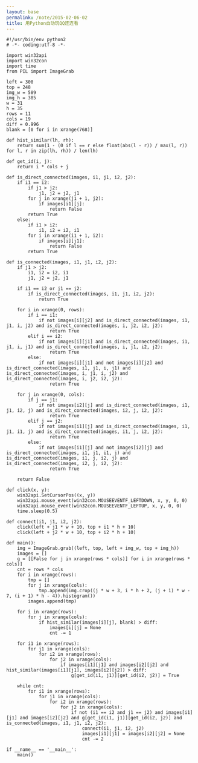 ```yaml
---
layout: base
permalink: /note/2015-02-06-02
title: 用Python自动玩QQ连连看
---
```


    #!/usr/bin/env python2
    # -*- coding:utf-8 -*-

    import win32api
    import win32con
    import time
    from PIL import ImageGrab

    left = 300
    top = 248
    img_w = 589
    img_h = 385
    w = 31
    h = 35
    rows = 11
    cols = 19
    diff = 0.996
    blank = [0 for i in xrange(768)]

    def hist_similar(lh, rh):
        return sum(1 - (0 if l == r else float(abs(l - r)) / max(l, r)) for l, r in zip(lh, rh)) / len(lh)

    def get_id(i, j):
        return i * cols + j

    def is_direct_connected(images, i1, j1, i2, j2):
        if i1 == i2:
            if j1 > j2:
                j1, j2 = j2, j1
            for j in xrange(j1 + 1, j2):
                if images[i1][j]:
                    return False
            return True
        else:
            if i1 > i2:
                i1, i2 = i2, i1
            for i in xrange(i1 + 1, i2):
                if images[i][j1]:
                    return False
            return True

    def is_connected(images, i1, j1, i2, j2):
        if j1 > j2:
            i1, i2 = i2, i1
            j1, j2 = j2, j1

        if i1 == i2 or j1 == j2:
            if is_direct_connected(images, i1, j1, i2, j2):
                return True

        for i in xrange(0, rows):
            if i == i1:
                if not images[i][j2] and is_direct_connected(images, i1, j1, i, j2) and is_direct_connected(images, i, j2, i2, j2):
                    return True
            elif i == i2:
                if not images[i][j1] and is_direct_connected(images, i1, j1, i, j1) and is_direct_connected(images, i, j1, i2, j2):
                    return True
            else:
                if not images[i][j1] and not images[i][j2] and is_direct_connected(images, i1, j1, i, j1) and is_direct_connected(images, i, j1, i, j2) and is_direct_connected(images, i, j2, i2, j2):
                    return True

        for j in xrange(0, cols):
            if j == j1:
                if not images[i2][j] and is_direct_connected(images, i1, j1, i2, j) and is_direct_connected(images, i2, j, i2, j2):
                    return True
            elif j == j2:
                if not images[i1][j] and is_direct_connected(images, i1, j1, i1, j) and is_direct_connected(images, i1, j, i2, j2):
                    return True
            else:
                if not images[i1][j] and not images[i2][j] and is_direct_connected(images, i1, j1, i1, j) and is_direct_connected(images, i1, j, i2, j) and is_direct_connected(images, i2, j, i2, j2):
                    return True

        return False

    def click(x, y):
        win32api.SetCursorPos((x, y))
        win32api.mouse_event(win32con.MOUSEEVENTF_LEFTDOWN, x, y, 0, 0)
        win32api.mouse_event(win32con.MOUSEEVENTF_LEFTUP, x, y, 0, 0)
        time.sleep(0.5)

    def connect(i1, j1, i2, j2):
        click(left + j1 * w + 10, top + i1 * h + 10)
        click(left + j2 * w + 10, top + i2 * h + 10)

    def main():
        img = ImageGrab.grab((left, top, left + img_w, top + img_h))
        images = []
        g = [[False for j in xrange(rows * cols)] for i in xrange(rows * cols)]
        cnt = rows * cols
        for i in xrange(rows):
            tmp = []
            for j in xrange(cols):
                tmp.append(img.crop((j * w + 3, i * h + 2, (j + 1) * w - 7, (i + 1) * h - 4)).histogram())
            images.append(tmp)

        for i in xrange(rows):
            for j in xrange(cols):
                if hist_similar(images[i][j], blank) > diff:
                    images[i][j] = None
                    cnt -= 1

        for i1 in xrange(rows):
            for j1 in xrange(cols):
                for i2 in xrange(rows):
                    for j2 in xrange(cols):
                        if images[i1][j1] and images[i2][j2] and hist_similar(images[i1][j1], images[i2][j2]) > diff:
                            g[get_id(i1, j1)][get_id(i2, j2)] = True

        while cnt:
            for i1 in xrange(rows):
                for j1 in xrange(cols):
                    for i2 in xrange(rows):
                        for j2 in xrange(cols):
                            if not (i1 == i2 and j1 == j2) and images[i1][j1] and images[i2][j2] and g[get_id(i1, j1)][get_id(i2, j2)] and is_connected(images, i1, j1, i2, j2):
                                connect(i1, j1, i2, j2)
                                images[i1][j1] = images[i2][j2] = None
                                cnt -= 2

    if __name__ == '__main__':
        main()